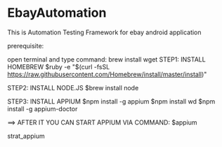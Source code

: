 # EbayAutomation
This is Automation Testing Framework for ebay android application

prerequisite:

 open terminal and type command:
 brew install wget
 STEP1: INSTALL HOMEBREW
 $ruby -e "$(curl -fsSL https://raw.githubusercontent.com/Homebrew/install/master/install)"

STEP2: INSTALL NODE.JS
$brew install node

STEP3: INSTALL APPIUM
$npm install -g appium
$npm install wd
$npm install -g appium-doctor

==> AFTER IT YOU CAN START APPIUM VIA COMMAND:
$appium

strat_appium




